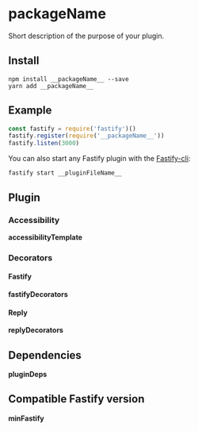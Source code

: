 # __packageName__

Short description of the purpose of your plugin.

## Install

```
npm install __packageName__ --save
yarn add __packageName__
```

## Example

```js
const fastify = require('fastify')()
fastify.register(require('__packageName__'))
fastify.listen(3000)
```

You can also start any Fastify plugin with the [Fastify-cli](https://github.com/fastify/fastify-cli):

```
fastify start __pluginFileName__
```

## Plugin

### Accessibility
<!-- Is your plugin fully encapsulated? If you use fastify-plugin or the hidden property 'skip-override' it's not -->

__accessibilityTemplate__

### Decorators
<!-- A list of all exposed decorators in your plugin -->

#### Fastify
<!-- Please define the method signature in typescript because it's well known and easy to write -->

__fastifyDecorators__

#### Reply
<!-- Please define the method signature in typescript because it's well known and easy to write -->

__replyDecorators__

## Dependencies

__pluginDeps__

## Compatible Fastify version

__minFastify__